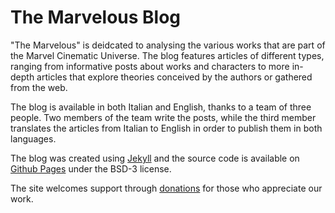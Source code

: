 # The Marvelous Blog
"The Marvelous" is deidcated to analysing the various works that are part of the Marvel Cinematic Universe. The blog features articles of different types, ranging from informative posts about works and characters to more in-depth articles that explore theories conceived by the authors or gathered from the web.

The blog is available in both Italian and English, thanks to a team of three people. Two members of the team write the posts, while the third member translates the articles from Italian to English in order to publish them in both languages.

The blog was created using [Jekyll](https://jekyllrb.com/) and the source code is available on [Github Pages](https://github.com/themarvelousblog/themarvelousblog.github.io) under the BSD-3 license.

The site welcomes support through [donations](https://paypal.me/TheMarvelousBlog) for those who appreciate our work.